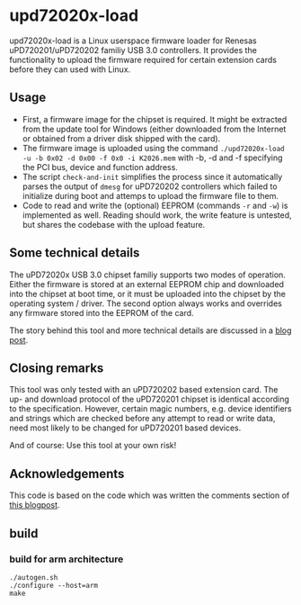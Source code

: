 # upd72020x-load

upd72020x-load is a Linux userspace firmware loader for Renesas uPD720201/uPD720202 familiy USB 3.0 controllers.
It provides the functionality to upload the firmware required for certain extension cards before they can used with Linux.

## Usage

 * First, a firmware image for the chipset is required.
   It might be extracted from the update tool for Windows (either downloaded from the Internet or obtained from a driver disk shipped with the card).
 * The firmware image is uploaded using the command `./upd72020x-load -u -b 0x02 -d 0x00 -f 0x0 -i K2026.mem` with -b, -d and -f specifying the PCI bus, device and function address.
 * The script `check-and-init` simplifies the process since it automatically parses the output of `dmesg` for uPD720202 controllers which failed to initialize during boot and attemps to upload the firmware file to them.
 * Code to read and write the (optional) EEPROM (commands `-r` and `-w`) is implemented as well.
   Reading should work, the write feature is untested, but shares the codebase with the upload feature.

## Some technical details

The uPD72020x USB 3.0 chipset familiy supports two modes of operation.
Either the firmware is stored at an external EEPROM chip and downloaded into the chipset at boot time, or it must be uploaded into the chipset by the operating system / driver.
The second option always works and overrides any firmware stored into the EEPROM of the card.

The story behind this tool and more technical details are discussed in a [blog post](https://mjott.de/blog/881-renesas-usb-3-0-controllers-vs-linux/).

## Closing remarks

This tool was only tested with an uPD720202 based extension card.
The up- and download protocol of the uPD720201 chipset is identical according to the specification.
However, certain magic numbers, e.g. device identifiers and strings which are checked before any attempt to read or write data, need most likely to be changed for uPD720201 based devices.

And of course: Use this tool at your own risk!

## Acknowledgements

This code is based on the code which was written the comments section of [this blogpost](http://billauer.co.il/blog/2015/11/renesas-rom-setpci/).

## build

### build for arm architecture
```
./autogen.sh
./configure --host=arm
make
```
